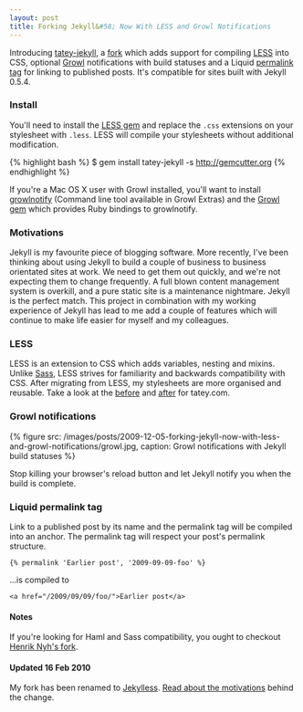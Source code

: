 ```yaml
---
layout: post
title: Forking Jekyll&#58; Now With LESS and Growl Notifications
---
```


Introducing [tatey-jekyll](http://gemcutter.org/gems/tatey-jekyll), a [fork](http://github.com/tatey/jekyll) which adds support for compiling [LESS](http://lesscss.org) into CSS, optional [Growl](http://growl.info/) notifications with build statuses and a Liquid [permalink tag](http://wiki.github.com/tatey/jekyll/liquid-extensions) for linking to published posts. It's compatible for sites built with Jekyll 0.5.4.

### Install 

You'll need to install the [LESS gem](http://gemcutter.org/gems/less) and replace the `.css` extensions on your stylesheet with `.less`. LESS will compile your stylesheets without additional modification.

{% highlight bash %}
$ gem install tatey-jekyll -s http://gemcutter.org
{% endhighlight %}

If you're a Mac OS X user with Growl installed, you'll want to install [growlnotify](http://growl.info/documentation/growlnotify.php) (Command line tool available in Growl Extras) and the [Growl gem](http://gemcutter.org/gems/growl) which provides Ruby bindings to growlnotify.

### Motivations

Jekyll is my favourite piece of blogging software. More recently, I've been thinking about using Jekyll to build a couple of business to business orientated sites at work. We need to get them out quickly, and we're not expecting them to change frequently. A full blown content management system is overkill, and a pure static site is a maintenance nightmare. Jekyll is the perfect match. This project in combination with my working experience of Jekyll has lead to me add a couple of features which will continue to make life easier for myself and my colleagues.

### LESS

LESS is an extension to CSS which adds variables, nesting and mixins. Unlike [Sass](http://www.sass-lang.com/), LESS strives for familiarity and backwards compatibility with CSS. After migrating from LESS, my stylesheets are more organised and reusable. Take a look at the [before](http://github.com/tatey/tatey.com/blob/a3a7b4c4775963f4c8cab39fcb63d612bd29eb7a/stylesheets/screen.css) and [after](http://github.com/tatey/tatey.com/blob/fbab4798beb7c12844d44165fa52467552b9640c/stylesheets/screen.less) for tatey.com.

### Growl notifications

{% figure src: /images/posts/2009-12-05-forking-jekyll-now-with-less-and-growl-notifications/growl.jpg, caption: Growl notifications with Jekyll build statuses %}

Stop killing your browser's reload button and let Jekyll notify you when the build is complete.

### Liquid permalink tag

Link to a published post by its name and the permalink tag will be compiled into an anchor. The permalink tag will respect your post's permalink structure.

<pre>
<code>{&#37; permalink 'Earlier post', '2009-09-09-foo' &#37;}</code>
</pre>

...is compiled to

    <a href="/2009/09/09/foo/">Earlier post</a>
    
#### Notes

If you're looking for Haml and Sass compatibility, you ought to checkout [Henrik Nyh's fork](http://github.com/henrik/jekyll).

#### Updated 16 Feb 2010

My fork has been renamed to [Jekylless](http://github.com/tatey/jekylless/). [Read about the motivations](http://tatey.com/2010/02/15/my-jekyll-fork-becomes-jekylless) behind the change.

